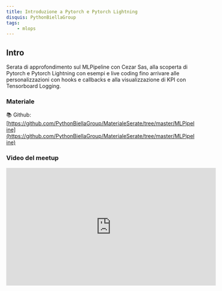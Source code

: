 ```yaml
---
title: Introduzione a Pytorch e Pytorch Lightning
disquis: PythonBiellaGroup
tags:
    - mlops
---
```


## Intro

Serata di approfondimento sul MLPipeline con Cezar Sas, alla scoperta di Pytorch e Pytorch Lightning con esempi e live coding fino arrivare alle personalizzazioni con hooks e callbacks e alla visualizzazione di KPI con Tensorboard Logging.

### Materiale

📚 Github:
[https://github.com/PythonBiellaGroup/MaterialeSerate/tree/master/MLPipeline](https://github.com/PythonBiellaGroup/MaterialeSerate/tree/master/MLPipeline)

### Video del meetup
<iframe width="560" height="315" src="https://www.youtube.com/embed/KGRLyZlvOQA?si=j_K1yh7vkLqQtZZb" title="YouTube video player" frameborder="0" allow="accelerometer; autoplay; clipboard-write; encrypted-media; gyroscope; picture-in-picture; web-share" allowfullscreen></iframe>